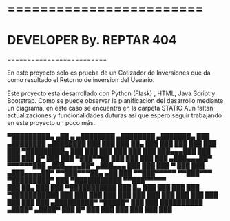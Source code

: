 
========================
========================
DEVELOPER
By. REPTAR 404               
=========================                                              
=========================

En este proyecto solo es prueba de un Cotizador de Inversiones que da como resultado el Retorno de inversion del Usuario.

Este proyecto esta desarrollado con Python (Flask) , HTML, Java Script y Bootstrap.
Como se puede observar la planificacion del desarrollo mediante un diagrama, en este caso se encuentra en la carpeta STATIC
Aun faltan actualizaciones y funcionalidades duturas asi que espero seguir trabajando en este proyecto un poco más.

▀█████████▄  ▄██   ▄           ▄████████    ▄████████    ▄███████▄     ███        ▄████████    ▄████████ 
  ███    ███ ███   ██▄        ███    ███   ███    ███   ███    ███ ▀█████████▄   ███    ███   ███    ███ 
  ███    ███ ███▄▄▄███        ███    ███   ███    █▀    ███    ███    ▀███▀▀██   ███    ███   ███    ███ 
 ▄███▄▄▄██▀  ▀▀▀▀▀▀███       ▄███▄▄▄▄██▀  ▄███▄▄▄       ███    ███     ███   ▀   ███    ███  ▄███▄▄▄▄██▀ 
▀▀███▀▀▀██▄  ▄██   ███      ▀▀███▀▀▀▀▀   ▀▀███▀▀▀     ▀█████████▀      ███     ▀███████████ ▀▀███▀▀▀▀▀   
  ███    ██▄ ███   ███      ▀███████████   ███    █▄    ███            ███       ███    ███ ▀███████████ 
  ███    ███ ███   ███        ███    ███   ███    ███   ███            ███       ███    ███   ███    ███ 
▄█████████▀   ▀█████▀         ███    ███   ██████████  ▄████▀         ▄████▀     ███    █▀    ███    ███ 
                              ███    ███                                                      ███    ███ 
